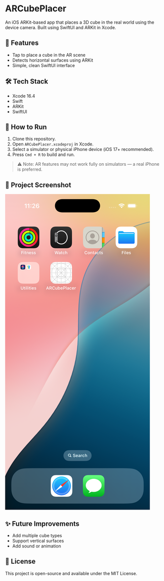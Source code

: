 # ARCubePlacer

An iOS ARKit-based app that places a 3D cube in the real world using the device camera. Built using SwiftUI and ARKit in Xcode.

## 🚀 Features

- Tap to place a cube in the AR scene
- Detects horizontal surfaces using ARKit
- Simple, clean SwiftUI interface

## 🛠 Tech Stack

- Xcode 16.4
- Swift
- ARKit
- SwiftUI

## 🧪 How to Run

1. Clone this repository.
2. Open `ARCubePlacer.xcodeproj` in Xcode.
3. Select a simulator or physical iPhone device (iOS 17+ recommended).
4. Press `Cmd + R` to build and run.

> ⚠️ Note: AR features may not work fully on simulators — a real iPhone is preferred.

## 📸 Project Screenshot

![ARCubePlacer Screenshot](https://github.com/priya-551/ARCubePlacer/blob/main/screenshot.png?raw=true)

## ✨ Future Improvements

- Add multiple cube types
- Support vertical surfaces
- Add sound or animation

## 📄 License

This project is open-source and available under the MIT License.
